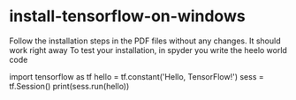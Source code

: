 # install-tensorflow-on-windows
Follow the installation steps in the PDF files without any changes. It should work right away
To test your installation, in spyder you write the heelo world code

import tensorflow as tf
hello = tf.constant('Hello, TensorFlow!')
sess = tf.Session()
print(sess.run(hello))
